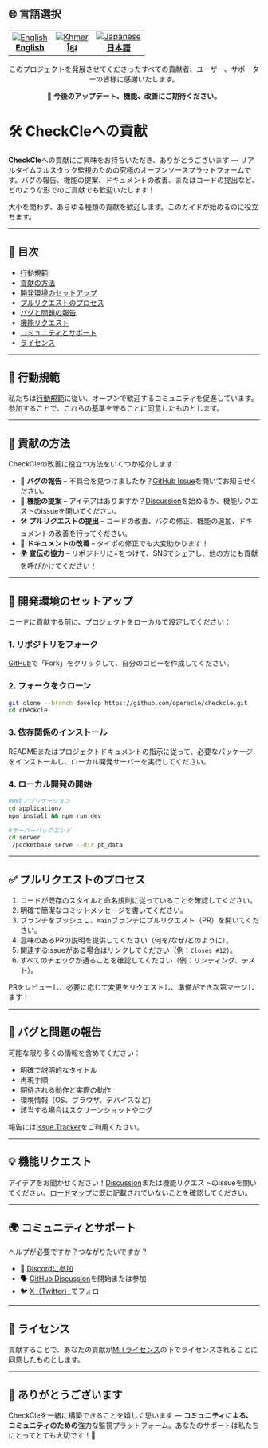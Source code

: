 ## 🌐 言語選択

<table align="center">
  <tr>
    <td align="center">
      <a href="../CONTRIBUTING.md">
        <img src="https://flagcdn.com/24x18/gb.png" alt="English" />  
        <br/><strong>English</strong>
      </a>
    </td>
    <td align="center">
      <a href="CONTRIBUTING_km.md">
        <img src="https://flagcdn.com/24x18/kh.png" alt="Khmer" />  
        <br/><strong>ខ្មែរ</strong>
      </a>
    </td>
    <td align="center">
      <a href="CONTRIBUTING_ja.md">
        <img src="https://flagcdn.com/24x18/jp.png" alt="Japanese" />  
        <br/><strong>日本語</strong>
      </a>
    </td>
  </tr>
</table>


<p align="center">
  このプロジェクトを発展させてくださったすべての貢献者、ユーザー、サポーターの皆様に感謝いたします。
</p>

<p align="center">
  🚀 <strong>今後のアップデート、機能、改善にご期待ください。</strong>
</p>

# 🛠️ CheckCleへの貢献

**CheckCle**への貢献にご興味をお持ちいただき、ありがとうございます — リアルタイムフルスタック監視のための究極のオープンソースプラットフォームです。バグの報告、機能の提案、ドキュメントの改善、またはコードの提出など、どのような形でのご貢献でも歓迎いたします！

大小を問わず、あらゆる種類の貢献を歓迎します。このガイドが始めるのに役立ちます。

---

## 📌 目次
- [行動規範](#-行動規範)
- [貢献の方法](#-貢献の方法)
- [開発環境のセットアップ](#-開発環境のセットアップ)
- [プルリクエストのプロセス](#-プルリクエストのプロセス)
- [バグと問題の報告](#-バグと問題の報告)
- [機能リクエスト](#-機能リクエスト)
- [コミュニティとサポート](#-コミュニティとサポート)
- [ライセンス](#-ライセンス)

---

## 📜 行動規範

私たちは[行動規範](https://opensource.guide/code-of-conduct/)に従い、オープンで歓迎するコミュニティを促進しています。参加することで、これらの基準を守ることに同意したものとします。

---

## 🤝 貢献の方法

CheckCleの改善に役立つ方法をいくつか紹介します：

- 🐞 **バグの報告** – 不具合を見つけましたか？[GitHub Issue](https://github.com/operacle/checkcle/issues)を開いてお知らせください。
- 🌟 **機能の提案** – アイデアはありますか？[Discussion](https://github.com/operacle/checkcle/discussions)を始めるか、機能リクエストのissueを開いてください。
- 🛠 **プルリクエストの提出** – コードの改善、バグの修正、機能の追加、ドキュメントの改善を行ってください。
- 📝 **ドキュメントの改善** – タイポの修正でも大変助かります！
- 🌍 **宣伝の協力** – リポジトリに⭐をつけて、SNSでシェアし、他の方にも貢献を呼びかけてください！

---

## 🧰 開発環境のセットアップ

コードに貢献する前に、プロジェクトをローカルで設定してください：

### 1. リポジトリをフォーク
[GitHub](https://github.com/operacle/checkcle)で「Fork」をクリックして、自分のコピーを作成してください。

### 2. フォークをクローン
```bash
git clone --branch develop https://github.com/operacle/checkcle.git
cd checkcle
```

### 3. 依存関係のインストール
READMEまたはプロジェクトドキュメントの指示に従って、必要なパッケージをインストールし、ローカル開発サーバーを実行してください。

### 4. ローカル開発の開始
```bash
#Webアプリケーション
cd application/ 
npm install && npm run dev

#サーバーバックエンド
cd server
./pocketbase serve --dir pb_data
```

---

## ✅ プルリクエストのプロセス

1. コードが既存のスタイルと命名規則に従っていることを確認してください。
2. 明確で簡潔なコミットメッセージを書いてください。
3. ブランチをプッシュし、`main`ブランチにプルリクエスト（PR）を開いてください。
4. 意味のあるPRの説明を提供してください（何を/なぜ/どのように）。
5. 関連するissueがある場合はリンクしてください（例：`Closes #12`）。
6. すべてのチェックが通ることを確認してください（例：リンティング、テスト）。

PRをレビューし、必要に応じて変更をリクエストし、準備ができ次第マージします！

---

## 🐛 バグと問題の報告

可能な限り多くの情報を含めてください：
- 明確で説明的なタイトル
- 再現手順
- 期待される動作と実際の動作
- 環境情報（OS、ブラウザ、デバイスなど）
- 該当する場合はスクリーンショットやログ

報告には[Issue Tracker](https://github.com/operacle/checkcle/issues)をご利用ください。

---

## 💡 機能リクエスト

アイデアをお聞かせください！[Discussion](https://github.com/operacle/checkcle/discussions)または機能リクエストのissueを開いてください。[ロードマップ](https://github.com/operacle/checkcle#development-roadmap)に既に記載されていないことを確認してください。

---

## 🌍 コミュニティとサポート

ヘルプが必要ですか？つながりたいですか？

- 💬 [Discordに参加](https://discord.gg/xs9gbubGwX)
- 🗣 [GitHub Discussion](https://github.com/operacle/checkcle/discussions)を開始または参加
- 🐦 [X（Twitter）](https://x.com/tl)でフォロー

---

## 📜 ライセンス

貢献することで、あなたの貢献が[MITライセンス](LICENSE)の下でライセンスされることに同意したものとします。

---

## 🙏 ありがとうございます

CheckCleを一緒に構築できることを嬉しく思います — **コミュニティによる、コミュニティのための**強力な監視プラットフォーム。あなたのサポートは私たちにとってとても大切です！💙